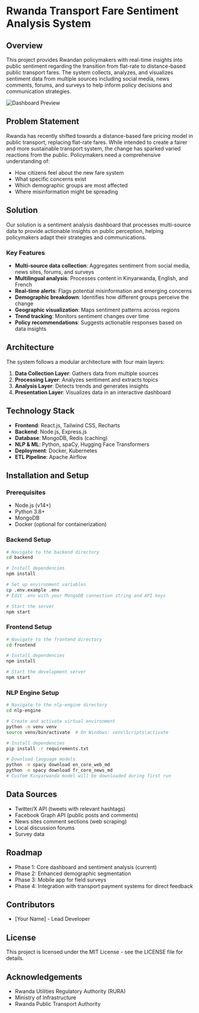 # Rwanda Transport Fare Sentiment Analysis System

## Overview
This project provides Rwandan policymakers with real-time insights into public sentiment regarding the transition from flat-rate to distance-based public transport fares. The system collects, analyzes, and visualizes sentiment data from multiple sources including social media, news comments, forums, and surveys to help inform policy decisions and communication strategies.

![Dashboard Preview](docs/dashboard-preview.png)

## Problem Statement
Rwanda has recently shifted towards a distance-based fare pricing model in public transport, replacing flat-rate fares. While intended to create a fairer and more sustainable transport system, the change has sparked varied reactions from the public. Policymakers need a comprehensive understanding of:

- How citizens feel about the new fare system
- What specific concerns exist
- Which demographic groups are most affected
- Where misinformation might be spreading

## Solution
Our solution is a sentiment analysis dashboard that processes multi-source data to provide actionable insights on public perception, helping policymakers adapt their strategies and communications.

### Key Features
- **Multi-source data collection**: Aggregates sentiment from social media, news sites, forums, and surveys
- **Multilingual analysis**: Processes content in Kinyarwanda, English, and French
- **Real-time alerts**: Flags potential misinformation and emerging concerns
- **Demographic breakdown**: Identifies how different groups perceive the change
- **Geographic visualization**: Maps sentiment patterns across regions
- **Trend tracking**: Monitors sentiment changes over time
- **Policy recommendations**: Suggests actionable responses based on data insights

## Architecture
The system follows a modular architecture with four main layers:
1. **Data Collection Layer**: Gathers data from multiple sources
2. **Processing Layer**: Analyzes sentiment and extracts topics
3. **Analysis Layer**: Detects trends and generates insights 
4. **Presentation Layer**: Visualizes data in an interactive dashboard

## Technology Stack
- **Frontend**: React.js, Tailwind CSS, Recharts
- **Backend**: Node.js, Express.js
- **Database**: MongoDB, Redis (caching)
- **NLP & ML**: Python, spaCy, Hugging Face Transformers
- **Deployment**: Docker, Kubernetes
- **ETL Pipeline**: Apache Airflow

## Installation and Setup

### Prerequisites
- Node.js (v14+)
- Python 3.8+
- MongoDB
- Docker (optional for containerization)

### Backend Setup
```bash
# Navigate to the backend directory
cd backend

# Install dependencies
npm install

# Set up environment variables
cp .env.example .env
# Edit .env with your MongoDB connection string and API keys

# Start the server
npm start
```

### Frontend Setup
```bash
# Navigate to the frontend directory
cd frontend

# Install dependencies
npm install

# Start the development server
npm start
```

### NLP Engine Setup
```bash
# Navigate to the nlp-engine directory
cd nlp-engine

# Create and activate virtual environment
python -m venv venv
source venv/bin/activate  # On Windows: venv\Scripts\activate

# Install dependencies
pip install -r requirements.txt

# Download language models
python -m spacy download en_core_web_md
python -m spacy download fr_core_news_md
# Custom Kinyarwanda model will be downloaded during first run
```

## Data Sources
- Twitter/X API (tweets with relevant hashtags)
- Facebook Graph API (public posts and comments)
- News sites comment sections (web scraping)
- Local discussion forums
- Survey data

## Roadmap
- Phase 1: Core dashboard and sentiment analysis (current)
- Phase 2: Enhanced demographic segmentation
- Phase 3: Mobile app for field surveys
- Phase 4: Integration with transport payment systems for direct feedback

## Contributors
- [Your Name] - Lead Developer

## License
This project is licensed under the MIT License - see the LICENSE file for details.

## Acknowledgements
- Rwanda Utilities Regulatory Authority (RURA)
- Ministry of Infrastructure
- Rwanda Public Transport Authority